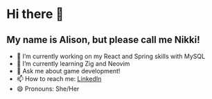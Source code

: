 # Hi there 👋
## My name is Alison, but please call me Nikki!
- 🔭 I’m currently working on my React and Spring skills with MySQL
- 🌱 I’m currently learning Zig and Neovim
- 💬 Ask me about game development!
- 📫 How to reach me: [LinkedIn](https://www.linkedin.com/in/nikki-rasnic/)
- 😄 Pronouns: She/Her

